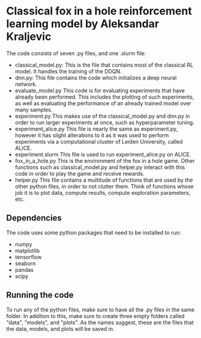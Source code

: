 # Classical fox in a hole reinforcement learning model by Aleksandar Kraljevic

The code consists of seven .py files, and one .slurm file:
- classical_model.py:
    This is the file that contains most of the classical RL model. It handles the training of the DDQN.
- dnn.py:
    This file contains the code which initializes a deep neural network.
- evaluate_model.py
    This code is for evaluating experiments that have already been performed. This includes the plotting of such experiments, as well as evaluating the performance of an already trained model over many samples.
- experiment.py
    This makes use of the classical_model.py and dnn.py in order to run larger experiments at once, such as hyperparameter tuning.
- experiment_alice.py
    This file is nearly the same as experiment.py, however it has slight alterations to it as it was used to perform experiments via a computational cluster of Leiden University, called ALICE.
- experiment.slurm
    This file is used to run experiment_alice.py on ALICE.
- fox_in_a_hole.py
    This is the environment of the fox in a hole game. Other functions such as classical_model.py and helper.py interact with this code in order to play the game and receive rewards.
- helper.py
    This file contains a multitude of functions that are used by the other python files, in order to not clutter them. Think of functions whose job it is to plot data, compute results, compute exploration parameters, etc.

## Dependencies
The code uses some python packages that need to be installed to run:
- numpy
- matplotlib
- tensorflow
- seaborn
- pandas
- scipy

## Running the code
To run any of the python files, make sure to have all the .py files in the same folder. In addition to this, make sure to create three empty folders called "data", "models", and "plots". As the names suggest, these are the files that the data, models, and plots will be saved in.
